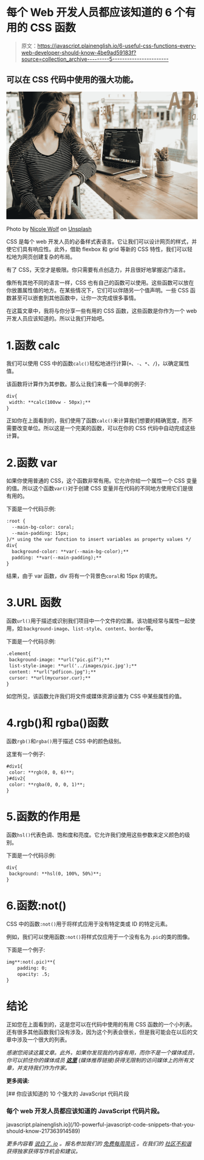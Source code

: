 # 每个 Web 开发人员都应该知道的 6 个有用的 CSS 函数

> 原文：<https://javascript.plainenglish.io/6-useful-css-functions-every-web-developer-should-know-4be9ad59183f?source=collection_archive---------5----------------------->

## 可以在 CSS 代码中使用的强大功能。

![](img/681c69dcc4fec1c5e50a95d7e3f9d94d.png)

Photo by [Nicole Wolf](https://unsplash.com/@joeel56?utm_source=medium&utm_medium=referral) on [Unsplash](https://unsplash.com?utm_source=medium&utm_medium=referral)

CSS 是每个 web 开发人员的必备样式表语言。它让我们可以设计网页的样式，并使它们具有响应性。此外，借助 flexbox 和 grid 等新的 CSS 特性，我们可以轻松地为网页创建复杂的布局。

有了 CSS，天空才是极限。你只需要有点创造力，并且很好地掌握这门语言。

像所有其他不同的语言一样，CSS 也有自己的函数可以使用。这些函数可以放在你放置属性值的地方。在某些情况下，它们可以伴随另一个值声明。一些 CSS 函数甚至可以嵌套到其他函数中，让你一次完成很多事情。

在这篇文章中，我将与你分享一些有用的 CSS 函数，这些函数是你作为一个 web 开发人员应该知道的。所以让我们开始吧。

# 1.函数 calc

我们可以使用 CSS 中的函数`calc()`轻松地进行计算(`+`、`-`、`*`、`/`)，以确定属性值。

该函数将计算作为其参数。那么让我们来看一个简单的例子:

```
div{
 width: **calc(100vw - 50px);**
}
```

正如你在上面看到的，我们使用了函数`calc()`来计算我们想要的精确宽度，而不需要改变单位。所以这是一个完美的函数，可以在你的 CSS 代码中自动完成这些计算。

# 2.函数 var

如果你使用普通的 CSS，这个函数非常有用。它允许你给一个属性一个 CSS 变量的值。所以这个函数`var()`对于创建 CSS 变量并在代码的不同地方使用它们是很有用的。

下面是一个代码示例:

```
:root {
  --main-bg-color: coral;
  --main-padding: 15px;
}/* using the var function to insert variables as property values */
div{
  background-color: **var(--main-bg-color);**
  padding: **var(--main-padding);**
}
```

结果，由于 var 函数，div 将有一个背景色`coral`和 15px 的填充。

# 3.URL 函数

函数`url()`用于描述或识别我们项目中一个文件的位置。该功能经常与属性一起使用，如:`background-image`、`list-style`、`content`、`border`等。

下面是一个代码示例:

```
.element{
 background-image: **url("pic.gif");**
 list-style-image: **url('../images/pic.jpg');**
 content: **url("pdficon.jpg");**
 cursor: **url(mycursor.cur);**
}
```

如您所见，该函数允许我们将文件或媒体资源设置为 CSS 中某些属性的值。

# 4.rgb()和 rgba()函数

函数`rgb()`和`rgba()`用于描述 CSS 中的颜色级别。

这里有一个例子:

```
#div1{
 color: **rgb(0, 0, 6)**;
}#div2{
 color: **rgba(0, 0, 0, 1)**;
}
```

# 5.函数的作用是

函数`hsl()`代表色调、饱和度和亮度。它允许我们使用这些参数来定义颜色的级别。

下面是一个代码示例:

```
div{
 background: **hsl(0, 100%, 50%)**;
}
```

# 6.函数:not()

CSS 中的函数`:not()`用于将样式应用于没有特定类或 ID 的特定元素。

例如，我们可以使用函数`:not()`将样式仅应用于一个没有名为`.pic`的类的图像。

下面是一个例子:

```
img**:not(.pic)**{
    padding: 0;
    opacity: .5;
}
```

# 结论

正如您在上面看到的，这是您可以在代码中使用的有用 CSS 函数的一个小列表。还有很多其他函数我们没有涉及，因为这个列表会很长，但是我可能会在以后的文章中涉及一个很大的列表。

*感谢您阅读这篇文章。此外，如果你发现我的内容有用，而你不是一个媒体成员，你可以抓住你的媒体成员* [***这里***](https://mehdiouss.medium.com/membership) *(媒体推荐链接)获得无限制的访问媒体上的所有文章，并支持我们作为作家。*

**更多阅读:**

[](/10-powerful-javascript-code-snippets-that-you-should-know-217363914589) [## 你应该知道的 10 个强大的 JavaScript 代码片段

### 每个 web 开发人员都应该知道的 JavaScript 代码片段。

javascript.plainenglish.io](/10-powerful-javascript-code-snippets-that-you-should-know-217363914589) 

*更多内容看* [*说白了. io*](http://plainenglish.io/) *。报名参加我们的* [*免费每周简讯*](http://newsletter.plainenglish.io/) *。在我们的* [*社区不和谐*](https://discord.gg/GtDtUAvyhW) *获得独家获得写作机会和建议。*